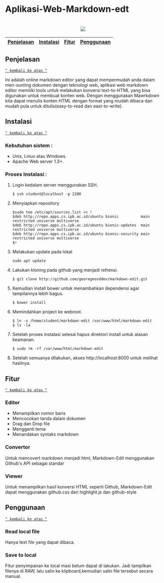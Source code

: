 # Aplikasi-Web-Markdown-edt
<h1 align="center"><img src="https://raw.github.com/georgeOsdDev/markdown-edit/master/images/ScreenShot.png"></h1>


[Penjelasan](#Penjelasan) | [Instalasi](#Instalasi) | [Fitur](#Fitur) | [Penggunaan](#Penggunaan)
:---:|:---:|:--:|:--:|

## Penjelasan
[`^ kembali ke atas ^`](#)

Ini adalah online markdown editor yang dapat mempermudah anda dalam men-sunting dokumen dengan teknologi web, aplikasi web markdown editor memiliki tools untuk melakukan konversi text-to-HTML yang bisa digunakan untuk membuat konten web. Dengan menggunakan Mawrkdown kita dapat menulis konten HTML dengan format yang mudah dibaca dan mudah pula untuk ditulis(easy-to-read dan east-to-write).
## Instalasi
[`^ kembali ke atas ^`](#)

### Kebutuhan sistem :
- Unix, Linux atau Windows.
- Apache Web server 1.3+.

### Proses Instalasi :
1. Login kedalam server menggunakan SSH.
    ```
    $ ssh student@localhost -p 2200
    ```
2. Menyiapkan repository
    ```
    $sudo tee /etc/apt/sources.list << !
    $deb http://repo.apps.cs.ipb.ac.id/ubuntu bionic          main restricted universe multiverse
    $deb http://repo.apps.cs.ipb.ac.id/ubuntu bionic-updates  main restricted universe multiverse
    $deb http://repo.apps.cs.ipb.ac.id/ubuntu bionic-security main restricted universe multiverse
    $!
3. Melakukan update pada lokal  
    ```
    sudo apt update
    ```
4. Lakukan kloning pada github yang menjadi refrensi.
    ```
    $ git clone http://github.com/georegeosddev/markdown-edit.git
    ```
5. Kemudian install bower untuk menambahkan dependensi agar tampilannya lebih bagus.
    ```
    $ bower install
    ```
6. Memindahkan project ke webroot.
    ```
    $ ln -s /home/student/markdown-edit /var/www/html/markdown-edit
    $ ls -la
    ```
7. Setelah proses instalasi selesai hapus direktori install untuk alasan keamanan.    
    ``` 
    $ sudo rm -rf /var/www/html/markdown-edit
    ```
8. Setelah semuanya dilakukan, akses http://localhost:8000 untuk melihat hasilnya.

## Fitur
[`^ kembali ke atas ^`](#)
### Editor
* Menampilkan nomor baris
* Mencocokan tanda dalam dokumen
* Drag dan Drop file
* Mengganti tema
* Menandakan syntaks markdown
### Convertor
Untuk mencovert markdown menjadi html, Markdown-Edit menggunakan Github's API sebagai standar
### Viewer
Untuk menampilkan hasil konversi HTML seperti Github, Markdown-Edit dapat menggunakan github.css dari highlight.js dan github-style

## Penggunaan
[`^ kembali ke atas ^`](#)
### Read local file
Hanya text file yang dapat dibaca.
### Save to local
Fitur penyimpanan ke local masi belum dapat di lakukan.
Jadi tampilkan filenya di RAW, lalu salin ke klipboard,kemudian salin file tersebut secara manual.
